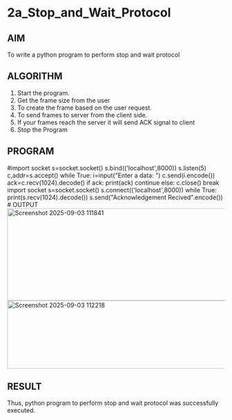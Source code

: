 # 2a_Stop_and_Wait_Protocol
## AIM 
To write a python program to perform stop and wait protocol
## ALGORITHM
1. Start the program.
2. Get the frame size from the user
3. To create the frame based on the user request.
4. To send frames to server from the client side.
5. If your frames reach the server it will send ACK signal to client
6. Stop the Program
## PROGRAM

#import socket
s=socket.socket()
s.bind(('localhost',8000))
s.listen(5)
c,addr=s.accept()
while True:
    i=input("Enter a data: ")
    c.send(i.encode())
    ack=c.recv(1024).decode()
    if ack:
        print(ack)
        continue
    else:
        c.close()
        break
        import socket
s=socket.socket()
s.connect(('localhost',8000))
while True:
    print(s.recv(1024).decode())
    s.send("Acknowledgement Recived".encode())
        # OUTPUT
        <img width="721" height="214" alt="Screenshot 2025-09-03 111841" src="https://github.com/user-attachments/assets/fe753aa7-bb5c-4639-9827-08b1f95dad67" />
        <img width="937" height="158" alt="Screenshot 2025-09-03 112218" src="https://github.com/user-attachments/assets/6996130f-7fbb-49fe-9d44-933c326448a3" />


        
## RESULT
Thus, python program to perform stop and wait protocol was successfully executed.
